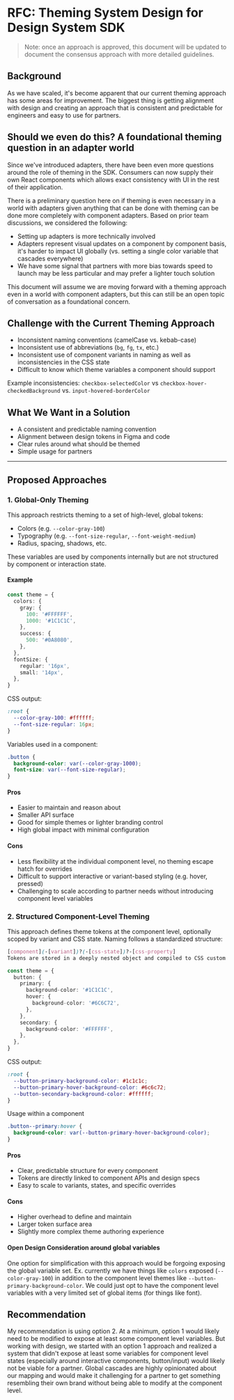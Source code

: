 # RFC: Theming System Design for Design System SDK

> Note: once an approach is approved, this document will be updated to document the consensus approach with more detailed guidelines.

## Background

As we have scaled, it's become apparent that our current theming approach has some areas for improvement. The biggest thing is getting alignment with design and creating an approach that is consistent and predictable for engineers and easy to use for partners.

## Should we even do this? A foundational theming question in an adapter world

Since we've introduced adapters, there have been even more questions around the role of theming in the SDK. Consumers can now supply their own React components which allows exact consistency with UI in the rest of their application.

There is a preliminary question here on if theming is even necessary in a world with adapters given anything that can be done with theming can be done more completely with component adapters. Based on prior team discussions, we considered the following:

- Setting up adapters is more technically involved
- Adapters represent visual updates on a component by component basis, it's harder to impact UI globally (vs. setting a single color variable that cascades everywhere)
- We have some signal that partners with more bias towards speed to launch may be less particular and may prefer a lighter touch solution

This document will assume we are moving forward with a theming approach even in a world with component adapters, but this can still be an open topic of conversation as a foundational concern.

## Challenge with the Current Theming Approach

- Inconsistent naming conventions (camelCase vs. kebab-case)
- Inconsistent use of abbreviations (`bg`, `fg`, `tx`, etc.)
- Inconsistent use of component variants in naming as well as inconsistencies in the CSS state
- Difficult to know which theme variables a component should support

Example inconsistencies: `checkbox-selectedColor` vs `checkbox-hover-checkedBackground` vs. `input-hovered-borderColor`

## What We Want in a Solution

- A consistent and predictable naming convention
- Alignment between design tokens in Figma and code
- Clear rules around what should be themed
- Simple usage for partners

---

## Proposed Approaches

### 1. Global-Only Theming

This approach restricts theming to a set of high-level, global tokens:

- Colors (e.g. `--color-gray-100`)
- Typography (e.g. `--font-size-regular`, `--font-weight-medium`)
- Radius, spacing, shadows, etc.

These variables are used by components internally but are not structured by component or interaction state.

#### Example

```ts
const theme = {
  colors: {
    gray: {
      100: '#FFFFFF',
      1000: '#1C1C1C',
    },
    success: {
      500: '#0A8080',
    },
  },
  fontSize: {
    regular: '16px',
    small: '14px',
  },
}
```

CSS output:

```css
:root {
  --color-gray-100: #ffffff;
  --font-size-regular: 16px;
}
```

Variables used in a component:

```css
.button {
  background-color: var(--color-gray-1000);
  font-size: var(--font-size-regular);
}
```

#### Pros

- Easier to maintain and reason about
- Smaller API surface
- Good for simple themes or lighter branding control
- High global impact with minimal configuration

#### Cons

- Less flexibility at the individual component level, no theming escape hatch for overrides
- Difficult to support interactive or variant-based styling (e.g. hover, pressed)
- Challenging to scale according to partner needs without introducing component level variables

### 2. Structured Component-Level Theming

This approach defines theme tokens at the component level, optionally scoped by variant and CSS state. Naming follows a standardized structure:

```css
[component](-[variant])?(-[css-state])?-[css-property]
Tokens are stored in a deeply nested object and compiled to CSS custom properties.
```

```ts
const theme = {
  button: {
    primary: {
      background-color: '#1C1C1C',
      hover: {
        background-color: '#6C6C72',
      },
    },
    secondary: {
      background-color: '#FFFFFF',
    },
  },
}
```

CSS output:

```css
:root {
  --button-primary-background-color: #1c1c1c;
  --button-primary-hover-background-color: #6c6c72;
  --button-secondary-background-color: #ffffff;
}
```

Usage within a component

```css
.button--primary:hover {
  background-color: var(--button-primary-hover-background-color);
}
```

#### Pros

- Clear, predictable structure for every component
- Tokens are directly linked to component APIs and design specs
- Easy to scale to variants, states, and specific overrides

#### Cons

- Higher overhead to define and maintain
- Larger token surface area
- Slightly more complex theme authoring experience

#### Open Design Consideration around global variables

One option for simplification with this approach would be forgoing exposing the global variable set. Ex. currently we have things like `colors` exposed (`--color-gray-100`) in addition to the component level themes like `--button-primary-background-color`. We could just opt to have the component level variables with a very limited set of global items (for things like font).

## Recommendation

My recommendation is using option 2. At a minimum, option 1 would likely need to be modified to expose at least some component level variables. But working with design, we started with an option 1 approach and realized a system that didn't expose at least some variables for component level states (especially around interactive components, button/input) would likely not be viable for a partner. Global cascades are highly opinionated about our mapping and would make it challenging for a partner to get something resembling their own brand without being able to modify at the component level.
